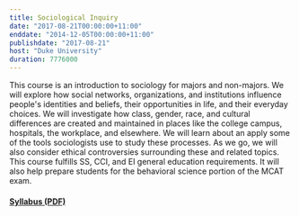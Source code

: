 ```yaml
---
title: Sociological Inquiry
date: "2017-08-21T00:00:00+11:00"
enddate: "2014-12-05T00:00:00+11:00"
publishdate: "2017-08-21"
host: "Duke University"
duration: 7776000
---
```


This course is an introduction to sociology for majors and non-majors. We will explore how social networks, organizations, and institutions influence people's identities and beliefs, their opportunities in life, and their everyday choices. We will investigate how class, gender, race, and cultural differences are created and maintained in places like the college campus, hospitals, the workplace, and elsewhere. We will learn about an apply some of the tools sociologists use to study these processes. As we go, we will also consider ethical controversies surrounding these and related topics. This course fulfills SS, CCI, and EI general education requirements. It will also help prepare students for the behavioral science portion of the MCAT exam.

#### [Syllabus (PDF)](http://kieranhealy.org/files/teaching/soc110.pdf)

